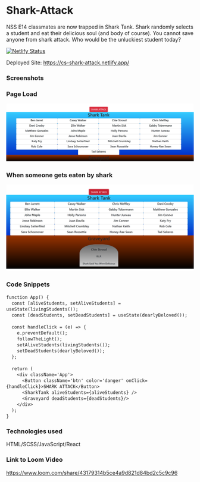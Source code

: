 # Shark-Attack

NSS E14 classmates are now trapped in Shark Tank. Shark randomly selects a student and eat their delicious soul (and body of course). You cannot save anyone from shark attack. Who would be the unluckiest student today?

[![Netlify Status](https://api.netlify.com/api/v1/badges/9ae5d517-c9f1-4de2-a9e4-058a5ac7dba8/deploy-status)](https://app.netlify.com/sites/cs-shark-attack/deploys)

Deployed Site:
https://cs-shark-attack.netlify.app/

### Screenshots
<div>
  <h3>Page Load</h3>
  <img src='./src/assets/pageload.png' width='800px'>
  <h3>When someone gets eaten by shark</h3>
  <img src='./src/assets/rip.png' width='800px'>
</div>

### Code Snippets
```
function App() {
  const [aliveStudents, setAliveStudents] = useState(livingStudents());
  const [deadStudents, setDeadStudents] = useState(dearlyBeloved());

  const handleClick = (e) => {
    e.preventDefault();
    followTheLight();
    setAliveStudents(livingStudents());
    setDeadStudents(dearlyBeloved());
  };

  return (
    <div className='App'>
      <Button className='btn' color='danger' onClick={handleClick}>SHARK ATTACK</Button>
      <SharkTank aliveStudents={aliveStudents} />
      <Graveyard deadStudents={deadStudents}/>
    </div>
  );
}
```

### Technologies used
HTML/SCSS/JavaScript/React

### Link to Loom Video
https://www.loom.com/share/43179314b5ce4a9d821d84bd2c5c9c96
